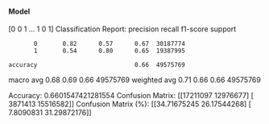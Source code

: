 #### Model
[0 0 1 ... 1 0 1]
Classification Report:
              precision    recall  f1-score   support

           0       0.82      0.57      0.67  30187774
           1       0.54      0.80      0.65  19387995

    accuracy                           0.66  49575769
   macro avg       0.68      0.69      0.66  49575769
weighted avg       0.71      0.66      0.66  49575769

Accuracy: 0.6601547421281554
Confusion Matrix:
[[17211097 12976677]
 [ 3871413 15516582]]
Confusion Matrix (%):
[[34.71675245 26.17544268]
 [ 7.8090831  31.29872176]]
